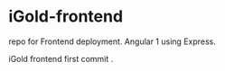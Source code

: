# iGold-frontend
repo for Frontend deployment. Angular 1 using Express.

iGold frontend first commit .